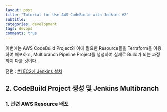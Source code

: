 ```yaml
---
layout: post
title: "Tutorial for Use AWS CodeBuild with Jenkins #2"
subtitle:  
categories: development
tags: devops
comments: true
---
```


이번에는 AWS CodeBuild Project와 이에 필요한 Resource들을 Terraform을 이용하여 배포하고, Multibranch Pipeline Project를 생성하여 실제로 Build가 되는 과정까지 다룰 것이다.

전편 : [#1 EC2에 Jenkins 설치](https://devstarsj.github.io/development/2020/08/22/Devops.Jenkins+Codebuild_1)

## 2. CodeBuild Project 생성 및 Jenkins Multibranch

### 1. 관련 AWS Resource 배포
